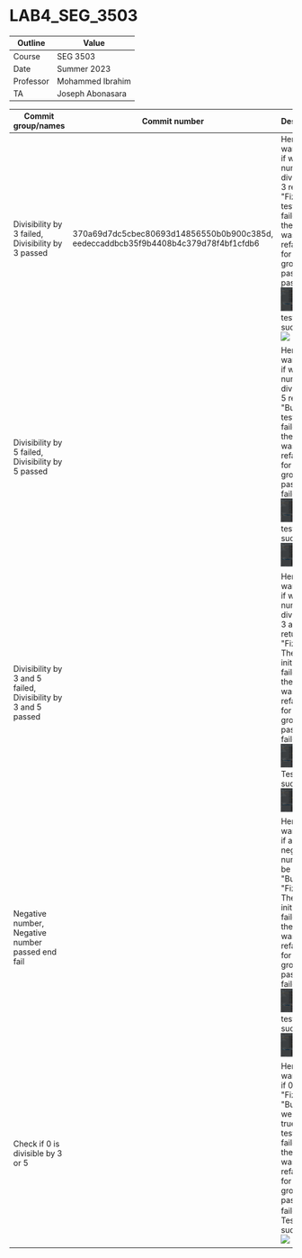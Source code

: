 # LAB4_SEG_3503
| Outline  | Value            |
| --------- | ---------------- |
| Course    | SEG 3503        |
| Date      | Summer 2023      |
| Professor | Mohammed Ibrahim |
| TA        | Joseph Abonasara |

|    Commit group/names    |            Commit number                  | Description |
|    ------------------    |            -------------                  | ----------- |
| Divisibility by 3 failed, Divisibility by 3 passed|370a69d7dc5cbec80693d14856550b0b900c385d, eedeccaddbcb35f9b4408b4c379d78f4bf1cfdb6  | Here we want to test if when the number is divisible by 3 returns "Fizz". The test initially failed and the code was refactored for the test group to pass.                    Test passed: <img src="images/test 1 fail.png"> test succeed: <img src="image/test 1 reussi.png">
| Divisibility by 5 failed, Divisibility by 5 passed | | Here we want to test if when the number is divisible by 5 returns "Buzz". The test initially failed and the code was refactored for the test group to pass.        Test failed: <img src="images/test 2 fail.png"> test succeed: <img src="images/test 2 reussi.png">
| Divisibility by 3 and 5 failed, Divisibility by 3 and 5 passed | | Here we want to test if when the number is divisible by 3 and 5 returns "FizzBuzz". The test initially failed and the code was refactored for the test group to pass.    Test failed: <img src="images/test 3 fail.png"> Test succeed: <img src="images/test 3 reussi.png">
| Negative number, Negative number passed end fail | | Here we want to test if a negative number can be "Fizz" or "Buzz" or "FizzBuzz". The test initially failed and the code was refactored for the test group to pass.    Test failed: <img src="images/test 4 fail.png"> test succeed: <img src="images/test 4 reussi.png">
| Check if 0 is divisible by 3 or 5 | | Here we want to test if 0 is  "Fizz" or "Buzz" so we expect true. The test initially failed and the code was refactored for the test group to pass.    Test failed: <img src="images/resultequality.png"> Test succeed: <img src="images/resultequality%20implementation.png">
